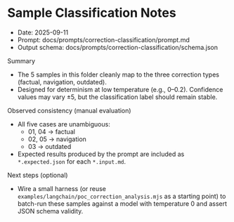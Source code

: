 # Sample Classification Notes

- Date: 2025-09-11
- Prompt: docs/prompts/correction-classification/prompt.md
- Output schema: docs/prompts/correction-classification/schema.json

Summary

- The 5 samples in this folder cleanly map to the three correction types (factual, navigation, outdated).
- Designed for determinism at low temperature (e.g., 0–0.2). Confidence values may vary ±5, but the classification label should remain stable.

Observed consistency (manual evaluation)

- All five cases are unambiguous:
  - 01, 04 → factual
  - 02, 05 → navigation
  - 03 → outdated
- Expected results produced by the prompt are included as `*.expected.json` for each `*.input.md`.

Next steps (optional)

- Wire a small harness (or reuse `examples/langchain/poc_correction_analysis.mjs` as a starting point) to batch-run these samples against a model with temperature 0 and assert JSON schema validity.
